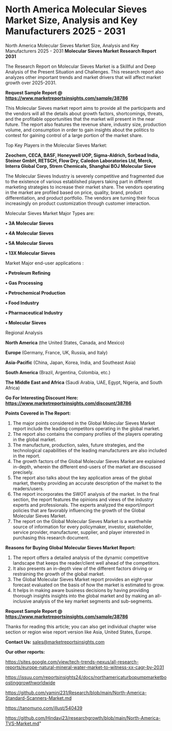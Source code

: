 # North America Molecular Sieves Market Size, Analysis and Key Manufacturers 2025 - 2031
 North America Molecular Sieves Market Size, Analysis and Key Manufacturers 2025 - 2031
<strong>Molecular Sieves Market Research Report 2031</strong>

The Research Report on Molecular Sieves Market is a Skillful and Deep Analysis of the Present Situation and Challenges. This research report also analyzes other important trends and market drivers that will affect market growth over 2025-2031.

<strong>Request Sample Report @ <a href=https://www.marketreportsinsights.com/sample/38786>https://www.marketreportsinsights.com/sample/38786</a></strong>

This Molecular Sieves market report aims to provide all the participants and the vendors will all the details about growth factors, shortcomings, threats, and the profitable opportunities that the market will present in the near future. The report also features the revenue share, industry size, production volume, and consumption in order to gain insights about the politics to contest for gaining control of a large portion of the market share.

Top Key Players in the Molecular Sieves Market:

<strong>Zeochem, CECA, BASF, Honeywell UOP, Sigma-Aldrich, Sorbead India, Steiner GmbH, RETSCH, Flow Dry, Caledon Laboratories Ltd, Merck, Interra Global Corp, Strem Chemicals, Shanghai BOJ Molecular Sieve</strong>

The Molecular Sieves Industry is severely competitive and fragmented due to the existence of various established players taking part in different marketing strategies to increase their market share. The vendors operating in the market are profiled based on price, quality, brand, product differentiation, and product portfolio. The vendors are turning their focus increasingly on product customization through customer interaction.

Molecular Sieves Market Major Types are:

<strong>•  3A Molecular Sieves

•  4A Molecular Sieves

•  5A Molecular Sieves

•  13X Molecular Sieves</strong>

Market Major end-user applications :

<strong>•  Petroleum Refining

•  Gas Processing

•  Petrochemical Production

•  Food Industry

•  Pharmaceutical Industry

•  Molecular Sieves</strong>

Regional Analysis

</u><strong><b>North America</b></strong> (the United States, Canada, and Mexico)

<strong><b>Europe </b></strong>(Germany, France, UK, Russia, and Italy)

<strong><b>Asia-Pacific</b></strong> (China, Japan, Korea, India, and Southeast Asia)

<strong><b>South America</b></strong> (Brazil, Argentina, Colombia, etc.)

<strong><b>The Middle East and Africa</b></strong> (Saudi Arabia, UAE, Egypt, Nigeria, and South Africa)

<strong>Go For Interesting Discount Here: <a href=https://www.marketreportsinsights.com/discount/38786>https://www.marketreportsinsights.com/discount/38786</a></strong>

<strong>Points Covered in The Report:</strong>
<ol>
  <li>The major points considered in the Global Molecular Sieves Market report include the leading competitors operating in the global market.</li>
  <li>The report also contains the company profiles of the players operating in the global market.</li>
  <li>The manufacture, production, sales, future strategies, and the technological capabilities of the leading manufacturers are also included in the report.</li>
  <li>The growth factors of the Global Molecular Sieves Market are explained in-depth, wherein the different end-users of the market are discussed precisely.</li>
  <li>The report also talks about the key application areas of the global market, thereby providing an accurate description of the market to the readers/users.</li>
  <li>The report incorporates the SWOT analysis of the market. In the final section, the report features the opinions and views of the industry experts and professionals. The experts analyzed the export/import policies that are favorably influencing the growth of the Global Molecular Sieves Market.</li>
  <li>The report on the Global Molecular Sieves Market is a worthwhile source of information for every policymaker, investor, stakeholder, service provider, manufacturer, supplier, and player interested in purchasing this research document.</li>
</ol>
<strong>Reasons for Buying Global Molecular Sieves Market Report:</strong>

<ol>
  <li>The report offers a detailed analysis of the dynamic competitive landscape that keeps the reader/client well ahead of the competitors.</li>
  <li>It also presents an in-depth view of the different factors driving or restraining the growth of the global market.</li>
  <li>The Global Molecular Sieves Market report provides an eight-year forecast evaluated on the basis of how the market is estimated to grow.</li>
  <li>It helps in making aware business decisions by having providing thorough insights insights into the global market and by making an all-inclusive analysis of the key market segments and sub-segments.</li>
</ol>
<strong>Request Sample Report @ <a href=https://www.marketreportsinsights.com/sample/38786>https://www.marketreportsinsights.com/sample/38786</a></strong>


Thanks for reading this article; you can also get individual chapter wise section or region wise report version like Asia, United States, Europe.

<strong>Contact Us:</strong>
sales@marketreportsinsights.com

<strong>Our other reports:</strong>

<a href=https://sites.google.com/view/tech-trends-nexus/all-research-reports/europe-natural-mineral-water-market-to-witness-xx-cagr-by-2031>https://sites.google.com/view/tech-trends-nexus/all-research-reports/europe-natural-mineral-water-market-to-witness-xx-cagr-by-2031</a>

<a href=https://issuu.com/reportsinsights24/docs/northamericaturbopumpmarketboostinggrowthworldwide>https://issuu.com/reportsinsights24/docs/northamericaturbopumpmarketboostinggrowthworldwide</a>

<a href=https://github.com/yamini231/Research/blob/main/North-America-Standard-Scanners-Market.md>https://github.com/yamini231/Research/blob/main/North-America-Standard-Scanners-Market.md</a>

<a href=https://tanomuno.com/illust/540439>https://tanomuno.com/illust/540439</a>

<a href=https://github.com/Hindavi23/researchgrowth/blob/main/North-America-TVS-Market.md>https://github.com/Hindavi23/researchgrowth/blob/main/North-America-TVS-Market.md</a>"
